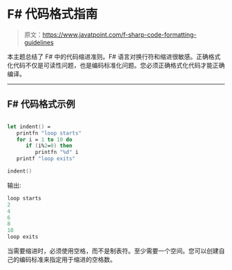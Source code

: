 # F# 代码格式指南

> 原文：<https://www.javatpoint.com/f-sharp-code-formatting-guidelines>

本主题总结了 F# 中的代码缩进准则。F# 语言对换行符和缩进很敏感。正确格式化代码不仅是可读性问题，也是编码标准化问题。您必须正确格式化代码才能正确编译。

* * *

## F# 代码格式示例

```fsharp

let indent() = 
   printfn "loop starts"
   for i = 1 to 10 do
      if (i%2=0) then
         printfn "%d" i
   printf "loop exits"

indent()

```

输出:

```fsharp
loop starts
2
4
6
8
10
loop exits

```

当需要缩进时，必须使用空格，而不是制表符。至少需要一个空间。您可以创建自己的编码标准来指定用于缩进的空格数。